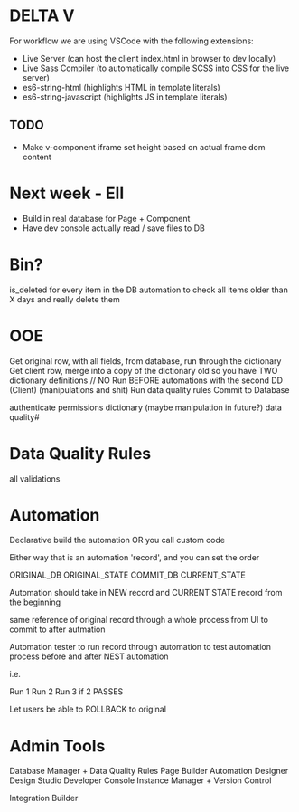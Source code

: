 # DELTA V #

For workflow we are using VSCode with the following extensions:
- Live Server (can host the client index.html in browser to dev locally)
- Live Sass Compiler (to automatically compile SCSS into CSS for the live server)
- es6-string-html (highlights HTML in template literals)
- es6-string-javascript (highlights JS in template literals)

## TODO ##
- Make v-component iframe set height based on actual frame dom content

# Next week - Ell #
- Build in real database for Page + Component
- Have dev console actually read / save files to DB


# Bin? #
is_deleted for every item in the DB
automation to check all items older than X days and really delete them


# OOE #
Get original row, with all fields, from database, run through the dictionary
Get client row, merge into a copy of the dictionary old so you have TWO dictionary definitions
// NO Run BEFORE automations with the second DD (Client) (manipulations and shit)
Run data quality rules
Commit to Database

authenticate
permissions
dictionary
(maybe manipulation in future?)
data quality#

# Data Quality Rules # 
all validations


# Automation #
Declarative build the automation
OR you call custom code

Either way that is an automation 'record', and you can set the order

ORIGINAL_DB
ORIGINAL_STATE
COMMIT_DB
CURRENT_STATE

Automation should take in NEW record and CURRENT STATE record from the beginning

same reference of original record through a whole process from UI to commit to after autmation

Automation tester to run record through automation to test automation process before and after
NEST automation

i.e. 

Run 1
Run 2
  Run 3 if 2 PASSES

Let users be able to ROLLBACK to original 

# Admin Tools #
Database Manager + Data Quality Rules
Page Builder
Automation Designer
Design Studio
Developer Console
Instance Manager + Version Control


Integration Builder